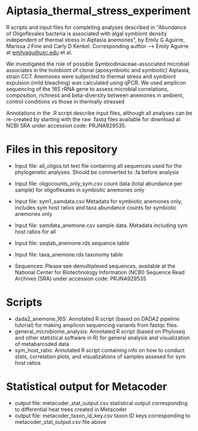 # Aiptasia_thermal_stress_experiment
R scripts and input files for completing analyses described in "Abundance of Oligoflexales bacteria is associated with algal symbiont density independent of thermal stress in Aiptasia anemones", by Emily G Aguirre, Marissa J Fine and Carly D Kenkel. 
Corresponding author --> Emily Aguirre at emilyagu@usc.edu et al. 

We investigated the role of possible Symbiodiniaceae-associated microbial associates in the holobiont of clonal (aposymbiotic and symbiotic) Aiptasia, strain CC7. 
Anemones were subjected to thermal stress and symbiont expulsion (mild bleaching) was calculated using qPCR. We used amplicon sequencing of the 16S rRNA gene to assess microbial correlations, composition, richness and beta-diversity between anemones in ambient, control conditions vs those in thermally stressed

Annotations in the .R script describe input files, although all analyses can be re-created by starting with the raw .fastq files available for download at NCBI SRA under accession code: PRJNA929535.

# Files in this repository

- Input file: all_oligos.txt text file containing all sequences used for the phylogenetic analyses. Should be connverted to .fa before analysis
- Input file: oligocounts_only_sym.csv count data (total abundance per sample) for oligoflexales in symbiotic anemones only
- Input file: sym1_samdata.csv Metadata for symbiotic anemones only, includes sym host ratios and taxa abundance counts for symbiotic anemones only  
- Input file: samdata_anemone.csv sample data. Metadata including sym host ratios for all  
- Input file: seqtab_anemone.rds sequence table 
- Input file: taxa_anemone.rds taxonomy table

- Sequences: Please see demultiplexed sequences, available at the National Center for Biotechnology Information (NCBI) Sequence Read Archives (SRA) under accession code: PRJNA929535


# Scripts 
- dada2_anemone_16S: Annotated R script (based on DADA2 pipeline tutorial) for making amplicon sequencing variants from fastqc files.
- general_microbiome_analysis: Annotated R script (based on Phyloseq and other statistical software in R) for general analysis and visualization of metabarcoded data
- sym_host_ratio: Annotated R script containing info on how to conduct stats, correlation plots, and visualizations of samples assesed for sym host ratios   

# Statistical output for Metacoder
- output file: metacoder_stat_output.csv statistical output corresponding to differential heat trees created in Metacoder 
- output file: metacoder_taxon_id_key.csv taxon ID keys corresponding to metacoder_stat_output.csv file above 

